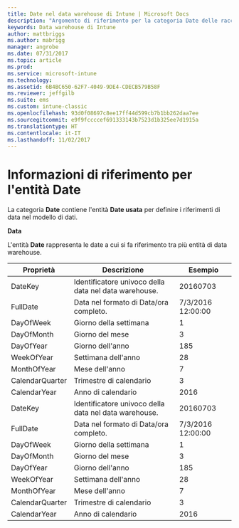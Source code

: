 ```yaml
---
title: Date nel data warehouse di Intune | Microsoft Docs
description: "Argomento di riferimento per la categoria Date delle raccolte di entità nell'API data warehouse di Intune."
keywords: Data warehouse di Intune
author: mattbriggs
ms.author: mabrigg
manager: angrobe
ms.date: 07/31/2017
ms.topic: article
ms.prod: 
ms.service: microsoft-intune
ms.technology: 
ms.assetid: 6B4BC650-62F7-4049-9DE4-CDECB579B58F
ms.reviewer: jeffgilb
ms.suite: ems
ms.custom: intune-classic
ms.openlocfilehash: 93d0f08697c8ee17ff44d599cb7b1bb262daa7ee
ms.sourcegitcommit: e9f9fccccef691333143b7523d1b325ee7d1915a
ms.translationtype: HT
ms.contentlocale: it-IT
ms.lasthandoff: 11/02/2017
---
```

# <a name="reference-for-date-entity"></a>Informazioni di riferimento per l'entità Date

La categoria **Date** contiene l'entità **Date usata** per definire i riferimenti di data nel modello di dati.

**Data**

L'entità **Date** rappresenta le date a cui si fa riferimento tra più entità di data warehouse.

| Proprietà  | Descrizione | Esempio |
|---------|------------|--------|
| DateKey | Identificatore univoco della data nel data warehouse. | 20160703 |
| FullDate | Data nel formato di Data/ora completo. | 7/3/2016 12:00:00 |
| DayOfWeek | Giorno della settimana | 1 |
| DayOfMonth | Giorno del mese | 3 |
| DayOfYear | Giorno dell'anno | 185 |
| WeekOfYear | Settimana dell'anno | 28 |
| MonthOfYear | Mese dell'anno | 7 |
| CalendarQuarter | Trimestre di calendario | 3 |
| CalendarYear | Anno di calendario | 2016 |
| DateKey | Identificatore univoco della data nel data warehouse. | 20160703 |
| FullDate | Data nel formato di Data/ora completo. | 7/3/2016 12:00:00 |
| DayOfWeek | Giorno della settimana | 1 |
| DayOfMonth | Giorno del mese | 3 |
| DayOfYear | Giorno dell'anno | 185 |
| WeekOfYear | Settimana dell'anno | 28 |
| MonthOfYear | Mese dell'anno | 7 |
| CalendarQuarter | Trimestre di calendario | 3 |
| CalendarYear | Anno di calendario | 2016 |
